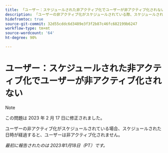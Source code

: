 ```yaml
---
title: 「ユーザー：スケジュールされた非アクティブ化でユーザーが非アクティブ化されない」
description: 「ユーザーの非アクティブ化がスケジュールされている際、スケジュールされた日時が経過しても、ユーザーは非アクティブ化されません。」
hidefromtoc: true
source-git-commit: 32d55cddc6d3489e3f3f2b87c46fc682199b6247
workflow-type: tm+mt
source-wordcount: '64'
ht-degree: 90%

---
```



# ユーザー：スケジュールされた非アクティブ化でユーザーが非アクティブ化されない

>[!NOTE]
>
>この問題は 2023 年 2 月 17 日に修正されました。

ユーザーの非アクティブ化がスケジュールされている場合、スケジュールされた日時が経過すると、ユーザーは非アクティブ化されません。

_最初に報告されたのは 2023年1月18日（PT）です。_

